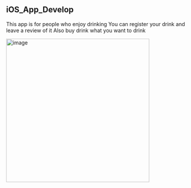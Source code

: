 ## iOS_App_Develop

This app is for people who enjoy drinking
You can register your drink and leave a review of it
Also buy drink what you want to drink


<img width="387" alt="image" src="https://user-images.githubusercontent.com/71820857/233356608-28a0c152-0989-4993-bb35-d209bb601d1c.png">
